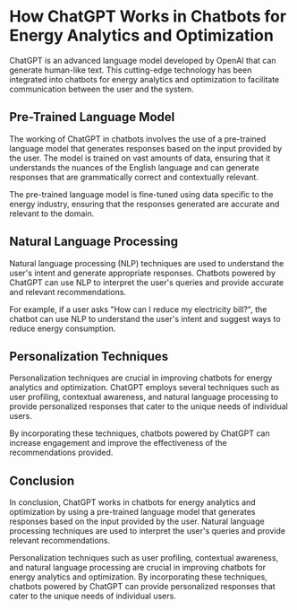 How ChatGPT Works in Chatbots for Energy Analytics and Optimization
===================================================================================================================================================

ChatGPT is an advanced language model developed by OpenAI that can generate human-like text. This cutting-edge technology has been integrated into chatbots for energy analytics and optimization to facilitate communication between the user and the system.

Pre-Trained Language Model
--------------------------

The working of ChatGPT in chatbots involves the use of a pre-trained language model that generates responses based on the input provided by the user. The model is trained on vast amounts of data, ensuring that it understands the nuances of the English language and can generate responses that are grammatically correct and contextually relevant.

The pre-trained language model is fine-tuned using data specific to the energy industry, ensuring that the responses generated are accurate and relevant to the domain.

Natural Language Processing
---------------------------

Natural language processing (NLP) techniques are used to understand the user's intent and generate appropriate responses. Chatbots powered by ChatGPT can use NLP to interpret the user's queries and provide accurate and relevant recommendations.

For example, if a user asks "How can I reduce my electricity bill?", the chatbot can use NLP to understand the user's intent and suggest ways to reduce energy consumption.

Personalization Techniques
--------------------------

Personalization techniques are crucial in improving chatbots for energy analytics and optimization. ChatGPT employs several techniques such as user profiling, contextual awareness, and natural language processing to provide personalized responses that cater to the unique needs of individual users.

By incorporating these techniques, chatbots powered by ChatGPT can increase engagement and improve the effectiveness of the recommendations provided.

Conclusion
----------

In conclusion, ChatGPT works in chatbots for energy analytics and optimization by using a pre-trained language model that generates responses based on the input provided by the user. Natural language processing techniques are used to interpret the user's queries and provide relevant recommendations.

Personalization techniques such as user profiling, contextual awareness, and natural language processing are crucial in improving chatbots for energy analytics and optimization. By incorporating these techniques, chatbots powered by ChatGPT can provide personalized responses that cater to the unique needs of individual users.

